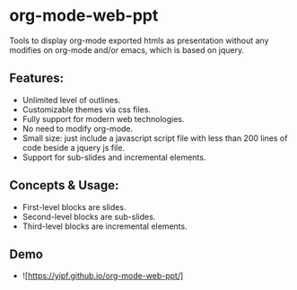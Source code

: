 # org-mode-web-ppt
Tools to display org-mode exported htmls as presentation without any modifies on org-mode and/or emacs, which is based on jquery.
## Features:
  - Unlimited level of outlines.
  - Customizable themes via css files.
  - Fully support for modern web technologies.
  - No need to modify org-mode.
  - Small size: just include a javascript script file with less than 200 lines of code beside a jquery js file.
  - Support for sub-slides and incremental elements.
  
## Concepts & Usage:
  - First-level blocks are slides.
  - Second-level blocks are sub-slides.
  - Third-level blocks are incremental elements.
  
## Demo
  - ![https://yipf.github.io/org-mode-web-ppt/]

